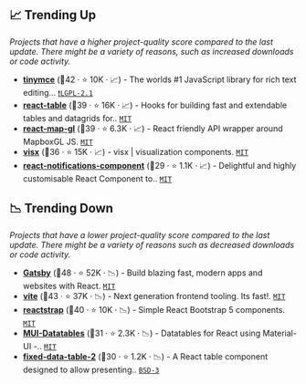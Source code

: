 ## 📈 Trending Up

_Projects that have a higher project-quality score compared to the last update. There might be a variety of reasons, such as increased downloads or code activity._

- <b><a href="https://github.com/tinymce/tinymce">tinymce</a></b> (🥇42 ·  ⭐ 10K · 📈) - The worlds #1 JavaScript library for rich text editing... <code><a href="https://tldrlegal.com/search?q=LGPL-2.1">❗️LGPL-2.1</a></code>
- <b><a href="https://github.com/TanStack/react-table">react-table</a></b> (🥇39 ·  ⭐ 16K · 📈) - Hooks for building fast and extendable tables and datagrids for.. <code><a href="http://bit.ly/34MBwT8">MIT</a></code>
- <b><a href="https://github.com/visgl/react-map-gl">react-map-gl</a></b> (🥇39 ·  ⭐ 6.3K · 📈) - React friendly API wrapper around MapboxGL JS. <code><a href="http://bit.ly/34MBwT8">MIT</a></code>
- <b><a href="https://github.com/airbnb/visx">visx</a></b> (🥈36 ·  ⭐ 15K · 📈) - visx | visualization components. <code><a href="http://bit.ly/34MBwT8">MIT</a></code>
- <b><a href="https://github.com/teodosii/react-notifications-component">react-notifications-component</a></b> (🥈29 ·  ⭐ 1.1K · 📈) - Delightful and highly customisable React Component to.. <code><a href="http://bit.ly/34MBwT8">MIT</a></code>

## 📉 Trending Down

_Projects that have a lower project-quality score compared to the last update. There might be a variety of reasons such as decreased downloads or code activity._

- <b><a href="https://github.com/gatsbyjs/gatsby">Gatsby</a></b> (🥈48 ·  ⭐ 52K · 📉) - Build blazing fast, modern apps and websites with React. <code><a href="http://bit.ly/34MBwT8">MIT</a></code>
- <b><a href="https://github.com/vitejs/vite">vite</a></b> (🥈43 ·  ⭐ 37K · 📉) - Next generation frontend tooling. Its fast!. <code><a href="http://bit.ly/34MBwT8">MIT</a></code>
- <b><a href="https://github.com/reactstrap/reactstrap">reactstrap</a></b> (🥈40 ·  ⭐ 10K · 📉) - Simple React Bootstrap 5 components. <code><a href="http://bit.ly/34MBwT8">MIT</a></code>
- <b><a href="https://github.com/gregnb/mui-datatables">MUI-Datatables</a></b> (🥈31 ·  ⭐ 2.3K · 📉) - Datatables for React using Material-UI -.. <code><a href="http://bit.ly/34MBwT8">MIT</a></code> <code><img src="https://mui.com/static/favicon.ico" style="display:inline;" width="13" height="13"></code>
- <b><a href="https://github.com/schrodinger/fixed-data-table-2">fixed-data-table-2</a></b> (🥈30 ·  ⭐ 1.2K · 📉) - A React table component designed to allow presenting.. <code><a href="http://bit.ly/3aKzpTv">BSD-3</a></code>

